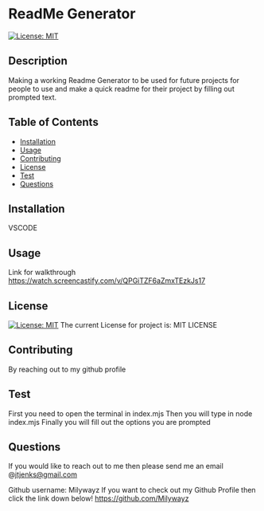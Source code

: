 # ReadMe Generator

[![License: MIT](https://img.shields.io/badge/License-MIT-yellow.svg)](https://opensource.org/licenses/MIT)

## Description

Making a working Readme Generator to be used for future projects for people to use and make a quick readme for their project by filling out prompted text.

## Table of Contents

- [Installation](#installation)
- [Usage](#usage)
- [Contributing](#contributing)
- [License](#license)
- [Test](#test)
- [Questions](#questions)

## Installation

VSCODE

## Usage

Link for walkthrough https://watch.screencastify.com/v/QPGiTZF6aZmxTEzkJs17

## License

[![License: MIT](https://img.shields.io/badge/License-MIT-yellow.svg)](https://opensource.org/licenses/MIT)
The current License for project is: MIT LICENSE

## Contributing

By reaching out to my github profile

## Test

First you need to open the terminal in index.mjs Then you will type in node index.mjs Finally you will fill out the options you are prompted

## Questions

If you would like to reach out to me then please send me an email @jtjenks@gmail.com

Github username: Milywayz
If you want to check out my Github Profile then click the link down below!
https://github.com/Milywayz

